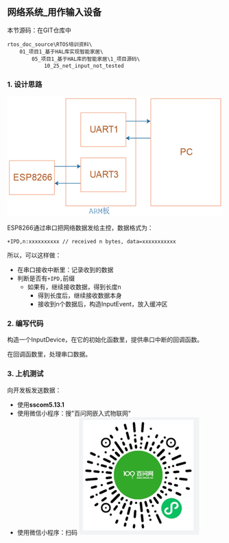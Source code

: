 ## 网络系统_用作输入设备

本节源码：在GIT仓库中

```shell
rtos_doc_source\RTOS培训资料\
	01_项目1_基于HAL库实现智能家居\
		05_项目1_基于HAL库的智能家居\1_项目源码\
			10_25_net_input_not_tested
```

### 1. 设计思路

![](pic/project1/27_use_two_uarts.png)

ESP8266通过串口把网络数据发给主控，数据格式为：

```shell
+IPD,n:xxxxxxxxxx // received n bytes, data=xxxxxxxxxxx	
```

所以，可以这样做：

* 在串口接收中断里：记录收到的数据
* 判断是否有`+IPD,`前缀
  * 如果有，继续接收数据，得到长度n
    * 得到长度后，继续接收数据本身
    * 接收到n个数据后，构造InputEvent，放入缓冲区

### 2. 编写代码

构造一个InputDevice，在它的初始化函数里，提供串口中断的回调函数。

在回调函数里，处理串口数据。



### 3. 上机测试

向开发板发送数据：

* 使用**sscom5.13.1**
* 使用微信小程序：搜"百问网嵌入式物联网"
* 使用微信小程序：扫码
  ![image-20211015170807083](pic/project1/28_wechat_little_prgram.png)